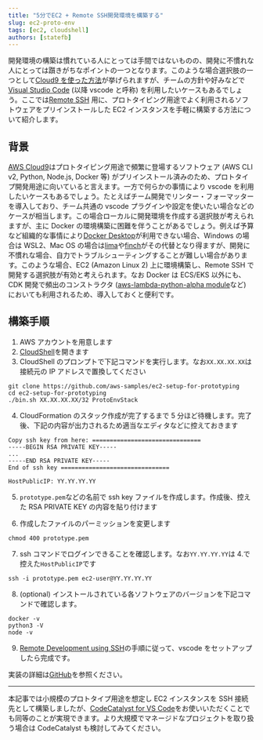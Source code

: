 ```yaml
---
title: "5分でEC2 + Remote SSH開発環境を構築する"
slug: ec2-proto-env
tags: [ec2, cloudshell]
authors: [statefb]
---
```


開発環境の構築は慣れている人にとっては手間ではないものの、開発に不慣れな人にとっては躓きがちなポイントの一つとなります。このような場合選択肢の一つとして[Cloud9 を使った方法](https://prototyping-blog.com/blog/cdk-deploy-cloudshell-cloud9)が挙げられますが、チームの方針や好みなどで[Visual Studio Code](https://code.visualstudio.com/) (以降 vscode と呼称) を利用したいケースもあるでしょう。ここでは[Remote SSH](https://code.visualstudio.com/docs/remote/ssh) 用に、プロトタイピング用途でよく利用されるソフトウェアをプリインストールした EC2 インスタンスを手軽に構築する方法について紹介します。

<!-- truncate -->

## 背景

[AWS Cloud9](https://aws.amazon.com/jp/cloud9/)はプロトタイピング用途で頻繁に登場するソフトウェア (AWS CLI v2, Python, Node.js, Docker 等) がプリインストール済みのため、プロトタイプ開発用途に向いていると言えます。一方で何らかの事情により vscode を利用したいケースもあるでしょう。たとえばチーム開発でリンター・フォーマッターを導入しており、チーム共通の vscode プラグインや設定を使いたい場合などのケースが相当します。この場合ローカルに開発環境を作成する選択肢が考えられますが、主に Docker の環境構築に困難を伴うことがあるでしょう。例えば予算など組織的な事情により[Docker Desktop](https://www.docker.com/products/docker-desktop/)が利用できない場合、Windows の場合は WSL2、Mac OS の場合は[lima](https://github.com/lima-vm/lima)や[finch](https://github.com/runfinch/finch)がその代替となり得ますが、開発に不慣れな場合、自力でトラブルシューティングすることが難しい場合があります。このような場合、EC2 (Amazon Linux 2) 上に環境構築し、Remote SSH で開発する選択肢が有効と考えられます。なお Docker は ECS/EKS 以外にも、CDK 開発で頻出のコンストラクタ ([aws-lambda-python-alpha module](https://docs.aws.amazon.com/cdk/api/v2/docs/aws-lambda-python-alpha-readme.html)など) においても利用されるため、導入しておくと便利です。

## 構築手順

1. AWS アカウントを用意します
2. [CloudShell](https://console.aws.amazon.com/cloudshell/home)を開きます
3. CloudShell のプロンプトで下記コマンドを実行します。なお`XX.XX.XX.XX`は接続元の IP アドレスで置換してください

```
git clone https://github.com/aws-samples/ec2-setup-for-prototyping
cd ec2-setup-for-prototyping
./bin.sh XX.XX.XX.XX/32 ProtoEnvStack
```

4. CloudFormation のスタック作成が完了するまで 5 分ほど待機します。完了後、下記の内容が出力されるため適当なエディタなどに控えておきます

```
Copy ssh key from here: ===============================
-----BEGIN RSA PRIVATE KEY-----
...
-----END RSA PRIVATE KEY-----
End of ssh key ===============================

HostPublicIP: YY.YY.YY.YY
```

5. `prototype.pem`などの名前で ssh key ファイルを作成します。作成後、控えた RSA PRIVATE KEY の内容を貼り付けます

6. 作成したファイルのパーミッションを変更します

```
chmod 400 prototype.pem
```

7. ssh コマンドでログインできることを確認します。なお`YY.YY.YY.YY`は 4.で控えた`HostPublicIP`です

```
ssh -i prototype.pem ec2-user@YY.YY.YY.YY
```

8. (optional) インストールされている各ソフトウェアのバージョンを下記コマンドで確認します。

```
docker -v
python3 -V
node -v
```

9. [Remote Development using SSH](https://code.visualstudio.com/docs/remote/ssh)の手順に従って、vscode をセットアップしたら完成です。

実装の詳細は[GitHub](https://github.com/aws-samples/ec2-setup-for-prototyping)を参照ください。

---

本記事では小規模のプロトタイプ用途を想定し EC2 インスタンスを SSH 接続先として構築しましたが、[CodeCatalyst for VS Code](https://docs.aws.amazon.com/toolkit-for-vscode/latest/userguide/codecatalyst-service.html)をお使いいただくことでも同等のことが実現できます。より大規模でマネージドなプロジェクトを取り扱う場合は CodeCatalyst も検討してみてください。

